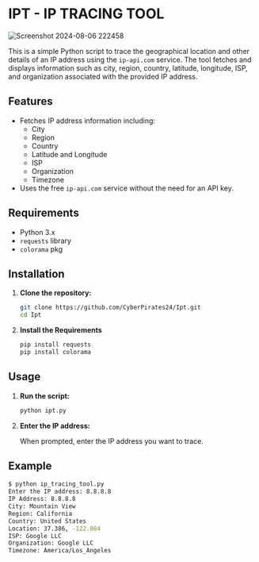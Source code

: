 # IPT - IP TRACING TOOL
![Screenshot 2024-08-06 222458](https://github.com/user-attachments/assets/963fc3e0-e9b7-47cc-a51b-354588993a34)

This is a simple Python script to trace the geographical location and other details of an IP address using the `ip-api.com` service. The tool fetches and displays information such as city, region, country, latitude, longitude, ISP, and organization associated with the provided IP address.

## Features

- Fetches IP address information including:
  - City
  - Region
  - Country
  - Latitude and Longitude
  - ISP
  - Organization
  - Timezone
- Uses the free `ip-api.com` service without the need for an API key.

## Requirements

- Python 3.x
- `requests` library
- `colorama` pkg

## Installation

1. **Clone the repository:**

    ```sh
    git clone https://github.com/CyberPirates24/Ipt.git
    cd Ipt
    ```

2. **Install the Requirements**

    ```sh
    pip install requests
    pip install colorama
    ```

## Usage

1. **Run the script:**

    ```sh
    python ipt.py
    ```

2. **Enter the IP address:**

    When prompted, enter the IP address you want to trace.

## Example

```sh
$ python ip_tracing_tool.py
Enter the IP address: 8.8.8.8
IP Address: 8.8.8.8
City: Mountain View
Region: California
Country: United States
Location: 37.386, -122.084
ISP: Google LLC
Organization: Google LLC
Timezone: America/Los_Angeles
